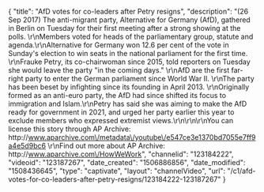 {
    "title": "AfD votes for co-leaders after Petry resigns",
    "description": "(26 Sep 2017) The anti-migrant party, Alternative for Germany (AfD), gathered in Berlin on Tuesday for their first meeting after a strong showing at the polls. \r\nMembers voted for heads of the parliamentary group, statute and agenda.\r\nAlternative for Germany won 12.6 per cent of the vote in Sunday's election to win seats in the national parliament for the first time. \r\nFrauke Petry, its co-chairwoman since 2015, told reporters on Tuesday she would leave the party \"in the coming days.\" \r\nAfD are the first far-right party to enter the German parliament since World War II. \r\nThe party has been beset by infighting since its founding in April 2013. \r\nOriginally formed as an anti-euro party, the AfD had since shifted its focus to immigration and Islam.\r\nPetry has said she was aiming to make the AfD ready for government in 2021, and urged her party earlier this year to exclude members who expressed extremist views.\r\n\r\n\r\nYou can license this story through AP Archive: http:\/\/www.aparchive.com\/metadata\/youtube\/e547ce3e1370bd7055e7ff9a4e5d9bc6 \r\nFind out more about AP Archive: http:\/\/www.aparchive.com\/HowWeWork",
    "channelid": "123184222",
    "videoid": "123187267",
    "date_created": "1506886856",
    "date_modified": "1508436645",
    "type": "captivate",
    "layout": "channelVideo",
    "url": "\/c1\/afd-votes-for-co-leaders-after-petry-resigns\/123184222-123187267"
}